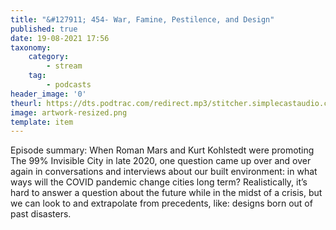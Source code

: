 ```yaml
---
title: "&#127911; 454- War, Famine, Pestilence, and Design"
published: true
date: 19-08-2021 17:56
taxonomy:
    category:
        - stream
    tag:
        - podcasts
header_image: '0'
theurl: https://dts.podtrac.com/redirect.mp3/stitcher.simplecastaudio.com/3bb687b0-04af-4257-90f1-39eef4e631b6/episodes/7bf56032-b2b7-4e7c-a767-ad4c6f890887/audio/128/default.mp3?aid=rss_feed&awCollectionId=3bb687b0-04af-4257-90f1-39eef4e631b6&awEpisodeId=7bf56032-b2b7-4e7c-a767-ad4c6f890887&feed=BqbsxVfO
image: artwork-resized.png
template: item
--- 
```

Episode summary: When Roman Mars and Kurt Kohlstedt were promoting The 99% Invisible City in late 2020, one question came up over and over again in conversations and interviews about our built environment: in what ways will the COVID pandemic change cities long term? Realistically, it’s hard to answer a question about the future while in the midst of a crisis, but we can look to and extrapolate from precedents, like: designs born out of past disasters.
